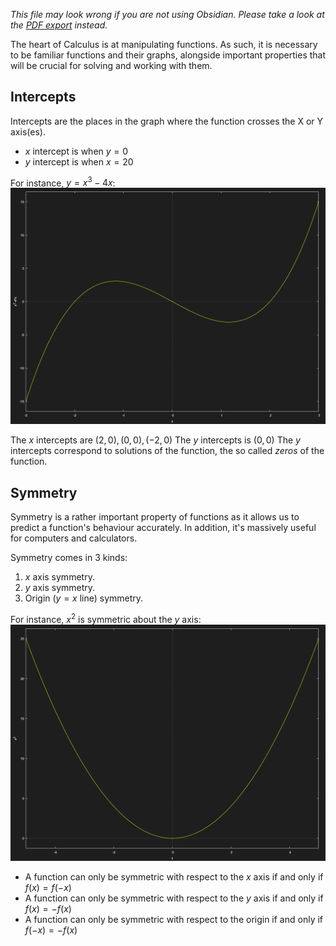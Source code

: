*This file may look wrong if you are not using Obsidian. Please take a look at the [PDF export](../../PDF_Exports/Calculus%20Chapter%20P.1.pdf) instead.*

The heart of Calculus is at manipulating functions. As such, it is necessary to be familiar functions and their graphs, alongside important properties that will be crucial for solving and working with them.


## Intercepts

Intercepts are the places in the graph where the function crosses the X or Y axis(es).
- $x$ intercept is when $y = 0$
- $y$ intercept is when $x  = 20$

For instance, $y = x^3 - 4x$:
![](../Images/cubic_x3-4x.png)

The $x$ intercepts are ${(2,0), (0,0), (-2,0)}$
The $y$ intercepts is $(0,0)$
The $y$ intercepts correspond to solutions of the function, the so called *zeros* of the function.


## Symmetry

Symmetry is a rather important property of functions as it allows us to predict a function's behaviour accurately. In addition, it's massively useful for computers and calculators.

Symmetry comes in 3 kinds:
1. $x$ axis symmetry.
2. $y$ axis symmetry.
3. Origin ($y = x$ line) symmetry.

For instance, $x^2$ is symmetric about the $y$ axis:
![](../Images/parabola_x2.png)

- A function can only be symmetric with respect to the $x$ axis if and only if $f(x) = f(-x)$
- A function can only be symmetric with respect to the $y$ axis if and only if $f(x) = -f(x)$
- A function can only be symmetric with respect to the origin if and only if $f(-x) = -f(x)$

